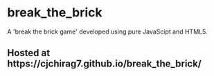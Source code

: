 # break_the_brick
A 'break the brick game' developed using pure JavaScipt and HTML5.
<h2>Hosted at https://cjchirag7.github.io/break_the_brick/</h2>
